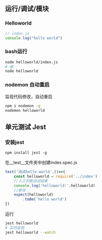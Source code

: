 
## 运行/调试/模块

### Helloworld

```javascript
// index.js
console.log("hello world")
```

### bash运行

```bash
node helloworld/index.js
# 或
node helloworld
```

### nodemon 自动重启

监视代码修改，自动重启

```bash
npm i nodemon -g
nodemon helloworld
```

## 单元测试 Jest

### 安装jest

```
npm install jest -g
```

在\__test__文件夹中创建index.spec.js

```javascript
test('测试hello world',()=>{
    const helloworld = require('../index')
    //人工判断测试结果
    console.log('helloworld:',helloworld)
    //断言
    expect(helloworld)
        .toBe('hello world')
})
```

运行

```bash
jest helloworld
# 实时监控
jest helloworld --watch
```

